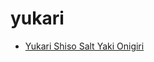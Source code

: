 # yukari

 * [Yukari Shiso Salt Yaki Onigiri](../../index/y/yukari-shiso-salt-yaki-onigiri-365590.json)
